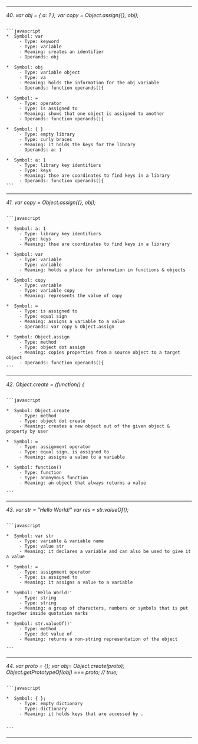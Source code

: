 ______________________________________________________________________________                                         
*40. var obj = { a: 1 }; var copy = Object.assign({}, obj);*                                                               
<pre><code>                                                                                                            
```javascript                                                                                                          
*  Symbol: var                                                                                                         
     - Type: keyword                                                                                                   
     - Type: variable                                                                                                  
     - Meaning: creates an identifier                                                                                  
     - Operands: obj         
     
*  Symbol: obj                                                                                                         
     - Type: variable object                                                                                           
     - Type: va                                                                                                        
     - Meaning: holds the information for the obj variable                                                             
     - Operands: function operands(){                                                                                  

*  Symbol: =                                                                                                           
     - Type: operator                                                                                                  
     - Type: is assigned to                                                                                            
     - Meaning: shows that one object is assigned to another                                                           
     - Operands: function operands(){                                                                                  
    
*  Symbol: { }                                                                                                         
     - Type: empty library                                                                                             
     - Type: curly braces                                                                                              
     - Meaning: it holds the keys for the library                                                                      
     - Operands: a: 1  
    
*  Symbol: a: 1                                                                                                        
     - Type: library key identifiers                                                                                   
     - Type: keys                                                                                                      
     - Meaning: thse are coordinates to find keys in a library                                                         
     - Operands: function operands(){                                                                                  
```                                                                                                                    
</pre></code>                                                                                                          
______________________________________________________________________________                                         
*41. var copy = Object.assign({}, obj);*                                                                                   
<pre><code>                                                                                                            
```javascript                                                                                                          
                                                                                                                       
*  Symbol: a: 1                                                                                                        
     - Type: library key identifiers                                                                                   
     - Type: keys                                                                                                      
     - Meaning: thse are coordinates to find keys in a library                                                         

*  Symbol: var                                                                                                         
     - Type: variable                                                                                                  
     - Type: variable                                                                                                  
     - Meaning: holds a place for information in functions & objects                                                   

*  Symbol: copy                                                                                                        
     - Type: variable                                                                                                  
     - Type: variable copy                                                                                             
     - Meaning: represents the value of copy                                                                           
    
*  Symbol: =                                                                                                           
     - Type: is assigned to                                                                                            
     - Type: equal sign                                                                                                
     - Meaning: assigns a variable to a value                                                                          
     - Operands: var copy & Object.assign   
     
*  Symbol: Object.assign                                                                                                                             
     - Type: method                                                                                                                                  
     - Type: object dot assign                                                                                                                       
     - Meaning: copies properties from a source object to a target object                                                                            
     - Operands: function operands(){                                                                                                                
```                                                                                                                    
</pre></code>                                                                                                          
______________________________________________________________________________                                         
*42. Object.create = (function() {*                                                                                                                     
<pre><code>                                                                                                                                          
```javascript                                                                                                                                        
                                                                                                                                                     
*  Symbol: Object.create                                                                                                                             
     - Type: method                                                                                                                                  
     - Type: object dot create                                                                                                                       
     - Meaning: creates a new object out of the given object & property by user                                                                      

*  Symbol: =                                                                                                                                         
     - Type: assignment operator                                                                                                                     
     - Type: equal sign, is assigned to                                                                                                              
     - Meaning: assigns a value to a variable                                                                                                        
                                                                                                               
*  Symbol: function()                                                                                                                                
     - Type: function                                                                                                                                
     - Type: anonymous function                                                                                                                      
     - Meaning: an object that always returns a value                                                                                                
                                                                                                            
```                                                                                                                                                  
</pre></code>                                                                                                                                        
______________________________________________________________________________                                                                       
*43. var str = "Hello World!" var res = str.valueOf();*                                                                                                                          
<pre><code>                                                                                                                                          
```javascript                                                                                                                                        
                                                                                                                                                     
*  Symbol: var str                                                                                                                                   
     - Type: variable & variable name                                                                                                                
     - Type: value str                                                                                                                               
     - Meaning: it declares a variable and can also be used to give it a value                                                                       

*  Symbol: =                                                                                                                                         
     - Type: assignment operator                                                                                                                     
     - Type: is assigned to                                                                                                                          
     - Meaning: it assigns a value to a variable 
     
*  Symbol: 'Hello World!'                                                                                                                            
     - Type: string                                                                                                                                  
     - Type: string                                                                                                                                  
     - Meaning: a group of characters, numbers or symbols that is put together inside quotation marks  

*  Symbol: str.valueOf()'                                                                                                                            
     - Type: method                                                                                                                                  
     - Type: dot value of                                                                                                                            
     - Meaning: returns a non-string representation of the object
                                                                                                                                                   
```                                                                                                                                                  
</pre></code>                                                                                                                                        
______________________________________________________________________________
*44. var proto = {}; var obj= Object.create(proto); Object.getPrototypeOf(obj) === proto; // true;*                                                      
<pre><code>                                                                                                                                          
```javascript                                                                                                                                        
                                                                                                                                                     
*  Symbol: { };                                                                                                                                      
     - Type: empty dictionary                                                                                                                        
     - Type: dictionary                                                                                                                              
     - Meaning: it holds keys that are accessed by .     
     

```                                                                                                                                                  
</pre></code>                                                                                                                                        
______________________________________________________________________________  